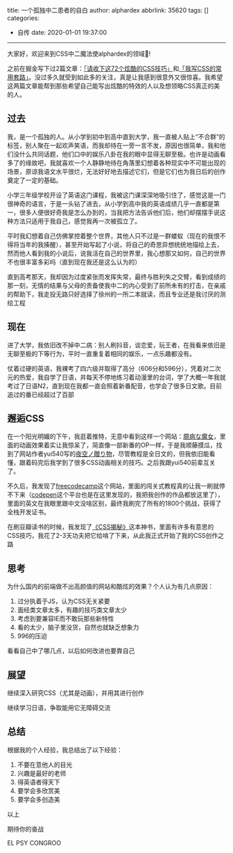title: 一个孤独中二患者的自白
author: alphardex
abbrlink: 35620
tags: []
categories:
  - 自传
date: 2020-01-01 19:37:00
---
大家好，欢迎来到CSS中二魔法使alphardex的领域🙌!

之前在掘金写下过2篇文章：[「请收下这72个炫酷的CSS技巧」](https://juejin.im/post/6844904031513477128)和[「我写CSS的常用套路」](https://juejin.im/post/6844904033405108232)。没过多久就受到如此多的关注，真是让我感到很意外又很惊喜。我希望这两篇文章能帮到那些希望自己能写出炫酷的特效的人以及想领略CSS真正的美的人。

<!--more-->

## 过去

我，是一个孤独的人。从小学到初中到高中直到大学，我一直被人贴上“不合群”的标签，别人聚在一起欢声笑语，而我却待在一旁一言不发，原因也很简单，我和他们没什么共同话题，他们口中的娱乐八卦在我的眼中显得无聊至极。也许是动画看多了的缘故吧，我就喜欢一个人静静地待在角落里幻想着各种现实中不可能出现的场景，原谅我语文水平很烂，无法好好地去描述它们，但是它们也为我日后的创作奠定了一定的基础。

小学三年级学校开设了英语这门课程，我被这门课深深地吸引住了，感觉这是一门很神奇的语言，于是一头钻了进去，从小学到高中我的英语成绩几乎一直都是第一，很多人便很好奇我是怎么办到的，当我把方法告诉他们后，他们却摆摆手说这种方法只适用于我自己，感觉我再一次被孤立了。

平时我幻想着自己仿佛掌控着整个世界，其他人只不过是一群蝼蚁（现在的我恨不得将当年的我揍醒），甚至开始写起了小说，将自己的奇思异想统统地描绘上去，然而他人看到我的小说后，说我活在自己的世界里，我心想那又如何，自己的世界不也很丰富多彩吗（直到现在我还是这么认为的）

直到高考那天，我却因为过度紧张而发挥失常，最终与胜利失之交臂，看到成绩的那一刻，无情的结果与父母的责备使我中二的内心受到了前所未有的打击，在亲戚的帮助下，我走投无路只好选择了徐州的一所二本就读，而且专业还是我讨厌的测绘工程

## 现在

进了大学，我依旧改不掉中二病：别人刷抖音，谈恋爱，玩王者，在我看来依旧是无聊至极的下等行为，平时一直重复着相同的娱乐，一点乐趣都没有。

仗着过硬的英语，我裸考了四六级并取得了高分（606分和596分），凭着对二次元的热爱，我自学了日语，并每天不停地练习着动漫里的台词，学了大概一年我就考过了日语N2，直到现在我都一直会照着新番配音，也学会了很多日文歌。目前追过的番已经超过了百部

## 邂逅CSS

在一个阳光明媚的下午，我逛着推特，无意中看到这样一个网站：[臆病な魔女](https://yui540.graphics/)，里面的动画效果着实让我惊呆了，简直像一部新番的OP一样，于是我顺藤摸瓜，找到了网站作者yui540写的[夜空ノ贈り物](https://yozora.magical-girl.site/)，尽管教程是全日文的，但我依旧能看懂，跟着码完后我学到了很多CSS动画相关的技巧。之后我跟yui540前辈互关了。

不久后，我发现了[freecodecamp](https://www.freecodecamp.org/)这个网站，里面的闯关式教程真的让我一刷就停不下来（[codepen](https://codepen.io/)这个平台也是在这里发现的，我把我创作的作品都放这里了），里面的英文在我眼里跟中文没啥区别，最终我刷完了所有的1800个挑战，获得了全栈开发证书。

在刷豆瓣读书的时候，我发现了[《CSS揭秘》](https://book.douban.com/subject/26745943/)这本神书，里面有许多有意思的CSS技巧，我花了2-3天功夫把它给啃了下来，从此我正式开始了我的CSS创作之路

## 思考

为什么国内的前端做不出高颜值的网站和酷炫的效果？个人认为有几点原因：

1. 过分执着于JS，认为CSS无关紧要
2. 面经类文章太多，有趣的技巧类文章太少
3. 考虑到要兼容IE而不敢玩那些新特性
4. 看的太少，脑子里没货，自然也就缺乏想象力
5. 996的压迫

看看自己中了哪几点，以后如何改进也要靠自己

## 展望

继续深入研究CSS（尤其是动画），并用其进行创作

继续学习日语，争取能用它无障碍交流

## 总结

根据我的个人经验，我总结出了以下经验：

1. 不要在意他人的目光
2. 兴趣是最好的老师
3. 得英语者得天下
4. 要学会多欣赏美
5. 要学会多创造美

以上

期待你的奋战

EL PSY CONGROO